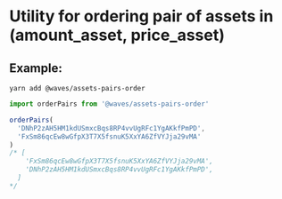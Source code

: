 # Utility for ordering pair of assets in (amount_asset, price_asset)

## Example:
``` 
yarn add @waves/assets-pairs-order
```
```javascript
import orderPairs from '@waves/assets-pairs-order'

orderPairs(
  'DNhP2zAH5HM1kdUSmxcBqs8RP4vvUgRFc1YgAKkfPmPD',
  'FxSm86qcEw8wGfpX3T7X5fsnuK5XxYA6ZfVYJja29vMA'
)
/* [
    'FxSm86qcEw8wGfpX3T7X5fsnuK5XxYA6ZfVYJja29vMA',
    'DNhP2zAH5HM1kdUSmxcBqs8RP4vvUgRFc1YgAKkfPmPD',
  ]
*/
```